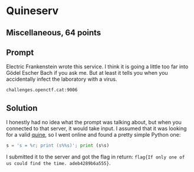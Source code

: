 # Quineserv
## Miscellaneous, 64 points

## Prompt

Electric Frankenstein wrote this service. I think it is going a little too far into Gödel Escher Bach if you ask me. But at least it tells you when you accidentally infect the laboratory with a virus.

`challenges.openctf.cat:9006`

## Solution

I honestly had no idea what the prompt was talking about, but when you connected to that server, it would take input. I assumed that it was looking for a valid [quine](https://en.wikipedia.org/wiki/Quine_%28computing%29), so I went online and found a pretty simple Python one:

```python
s = 's = %r; print (s%%s)'; print (s%s)
```

I submitted it to the server and got the flag in return: `flag{If only one of us could find the time. adeb4289b6a555}`.
